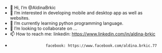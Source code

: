 - 👋 Hi, I’m @AldinaBrkic
- 👀 I’m interested in developing mobile and desktop app as well as websites.
- 🌱 I’m currently learning python programming language.
- 💞️ I’m looking to collaborate on ...
- 📫 How to reach me: linkedin: https://www.linkedin.com/in/aldina-brkic
-                     facebook: https://www.facebook.com/aldina.brkic.77


